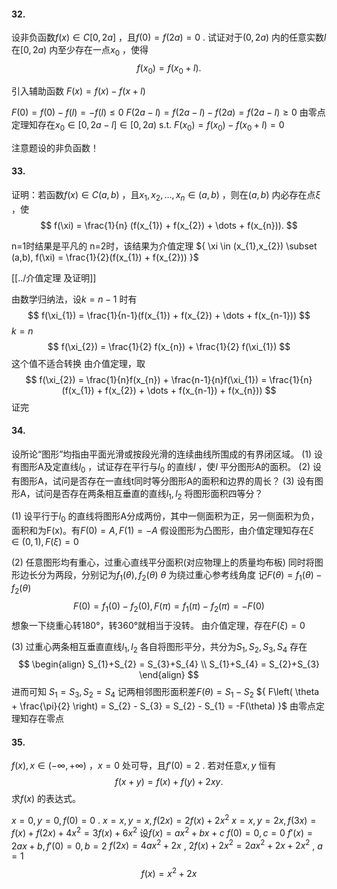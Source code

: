 #### 32.
设非负函数${ f(x) \in C[0, 2a] }$ ，且${ f(0) = f(2a) = 0 }$ .
试证对于${ (0, 2a) }$ 内的任意实数${ l }$ 在${ [0, 2a) }$ 内至少存在一点${ x_{0} }$ ，使得
$$
f(x_{0}) = f(x_{0} + l).
$$

引入辅助函数
${ F(x) = f(x) - f(x + l) }$ 

${ F(0) = f(0) - f(l) = -f(l) \leqslant 0 }$ 
${ F(2a-l) = f(2a-l) - f(2a) = f(2a-l) \geqslant 0 }$ 
由零点定理知存在${ x_{0} \in [0, 2a-l] \in [0,2a) }$ s.t.
${ F(x_{0}) = f(x_{0}) - f(x_{0} + l) = 0 }$ 

注意题设的非负函数！


#### 33.
证明：若函数${ f(x) \in C(a,b) }$ ，且${ x_{1},x_{2},\dots,x_{n} \in (a,b) }$ ，则在${ (a,b) }$ 内必存在点${ \xi  }$ ，使
$$
f(\xi) = \frac{1}{n} (f(x_{1}) + f(x_{2}) + \dots + f(x_{n})).
$$

n=1时结果是平凡的
n=2时，该结果为介值定理
${ \xi \in (x_{1},x_{2}) \subset (a,b), f(\xi) = \frac{1}{2}(f(x_{1}) + f(x_{2})) }$ 

[[../介值定理 及证明]]

由数学归纳法，设${ k=n-1 }$ 时有
$$
f(\xi_{1}) = \frac{1}{n-1}(f(x_{1}) + f(x_{2}) + \dots + f(x_{n-1}))
$$
${ k = n }$ 
$$
f(\xi_{2}) = \frac{1}{2} f(x_{n}) + \frac{1}{2} f(\xi_{1})
$$
这个值不适合转换
由介值定理，取
$$
f(\xi_{2}) = \frac{1}{n}f(x_{n}) + \frac{n-1}{n}f(\xi_{1})
= \frac{1}{n} (f(x_{1}) + f(x_{2}) + \dots + f(x_{n-1}) + f(x_{n}))
$$
证完


#### 34.
设所论“图形”均指由平面光滑或按段光滑的连续曲线所围成的有界闭区域。
(1) 设有图形A及定直线${ l_{0} }$ ，试证存在平行与${ l_{0} }$ 的直线${ l }$ ，使${ l }$ 平分图形A的面积。
(2) 设有图形A，试问是否存在一直线t同时等分图形A的面积和边界的周长？
(3) 设有图形A，试问是否存在两条相互垂直的直线${ l_{1},l_{2} }$ 将图形面积四等分？

(1)
设平行于${ l_{0} }$ 的直线将图形A分成两份，其中一侧面积为正，另一侧面积为负，面积和为F(x)。有${F(0) = A, F(1)=-A}$
假设图形为凸图形，由介值定理知存在${ \xi \in (0,1), F(\xi) = 0 }$ 

(2)
任意图形均有重心，过重心直线平分面积(对应物理上的质量均布板)
同时将图形边长分为两段，分别记为${ f_{1}(\theta), f_{2}(\theta) }$ ${ \theta }$ 为绕过重心参考线角度
记${ F(\theta) = f_{1}(\theta) - f_{2}(\theta) }$ 
$$
F(0) = f_{1}(0) - f_{2}(0), F(\pi) = f_{1}(\pi) - f_{2}(\pi) = -F(0)
$$
想象一下绕重心转180°，转360°就相当于没转。
由介值定理，存在${ F(\xi) = 0 }$ 

(3)
过重心两条相互垂直直线${ l_{1},l_{2} }$ 各自将图形平分，共分为${ S_{1},S_{2},S_{3},S_{4} }$ 
存在
$$
\begin{align}
S_{1}+S_{2} = S_{3}+S_{4} \\
S_{1}+S_{4} = S_{2}+S_{3}
\end{align}
$$
进而可知 ${ S_{1} = S_{3}, S_{2} = S_{4} }$ 
记两相邻图形面积差${ F(\theta) = S_{1} - S_{2} }$ 
${ F\left( \theta + \frac{\pi}{2} \right) = S_{2} - S_{3} = S_{2} - S_{1} = -F(\theta) }$ 
由零点定理知存在零点

#### 35.
${ f(x), x \in (-\infty, +\infty) }$ ，${ x=0 }$ 处可导，且${ f'(0) = 2 }$ .
若对任意${ x,y }$ 恒有
$$
f(x+y) = f(x) + f(y) + 2xy.
$$
求${ f(x) }$ 的表达式。

${ x=0,y=0, f(0) = 0 }$ .
${ x=x,y=x, f(2x) = 2f(x) + 2x^{2} }$ 
${ x=x,y=2x, f(3x) = f(x) + f(2x) + 4x^{2} = 3f(x) + 6x^{2} }$ 
设${ f(x) = ax^{2}+bx + c }$ 
${ f(0) = 0, c = 0 }$ 
${ f'(x) = 2ax + b, f'(0) = 0, b = 2 }$ 
${ f(2x) = 4ax^{2} + 2x }$ , ${ 2f(x) + 2x^{2} = 2ax^{2} + 2x + 2x^{2} }$ , ${ a = 1 }$ 
$$
f(x) = x^{2} + 2x
$$
